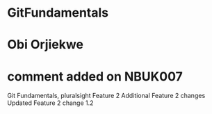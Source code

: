 # GitFundamentals
# Obi Orjiekwe
# comment added on NBUK007
Git Fundamentals, pluralsight
Feature 2
Additional Feature 2 changes
Updated Feature 2 change 1.2
